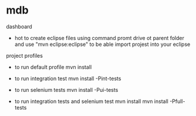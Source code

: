 mdb
===

dashboard


* hot to create eclipse files 
using command promt drive ot parent folder and use "mvn eclipse:eclipse" to be able import projest into your eclipse


project profiles 

* to run default profile 
mvn install

* to run integration test
mvn install -Pint-tests

* to run selenium tests 
mvn install -Pui-tests

* to run integration tests and selenium test 
mvn install
mvn install  -Pfull-tests